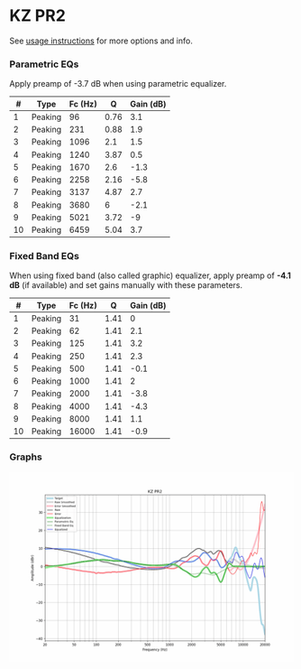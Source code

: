 # KZ PR2
See [usage instructions](https://github.com/jaakkopasanen/AutoEq#usage) for more options and info.

### Parametric EQs
Apply preamp of -3.7 dB when using parametric equalizer.

|   # | Type    |   Fc (Hz) |    Q |   Gain (dB) |
|-----|---------|-----------|------|-------------|
|   1 | Peaking |        96 | 0.76 |         3.1 |
|   2 | Peaking |       231 | 0.88 |         1.9 |
|   3 | Peaking |      1096 | 2.1  |         1.5 |
|   4 | Peaking |      1240 | 3.87 |         0.5 |
|   5 | Peaking |      1670 | 2.6  |        -1.3 |
|   6 | Peaking |      2258 | 2.16 |        -5.8 |
|   7 | Peaking |      3137 | 4.87 |         2.7 |
|   8 | Peaking |      3680 | 6    |        -2.1 |
|   9 | Peaking |      5021 | 3.72 |        -9   |
|  10 | Peaking |      6459 | 5.04 |         3.7 |

### Fixed Band EQs
When using fixed band (also called graphic) equalizer, apply preamp of **-4.1 dB** (if available) and set gains manually with these parameters.

|   # | Type    |   Fc (Hz) |    Q |   Gain (dB) |
|-----|---------|-----------|------|-------------|
|   1 | Peaking |        31 | 1.41 |         0   |
|   2 | Peaking |        62 | 1.41 |         2.1 |
|   3 | Peaking |       125 | 1.41 |         3.2 |
|   4 | Peaking |       250 | 1.41 |         2.3 |
|   5 | Peaking |       500 | 1.41 |        -0.1 |
|   6 | Peaking |      1000 | 1.41 |         2   |
|   7 | Peaking |      2000 | 1.41 |        -3.8 |
|   8 | Peaking |      4000 | 1.41 |        -4.3 |
|   9 | Peaking |      8000 | 1.41 |         1.1 |
|  10 | Peaking |     16000 | 1.41 |        -0.9 |

### Graphs
![](./KZ%20PR2.png)
